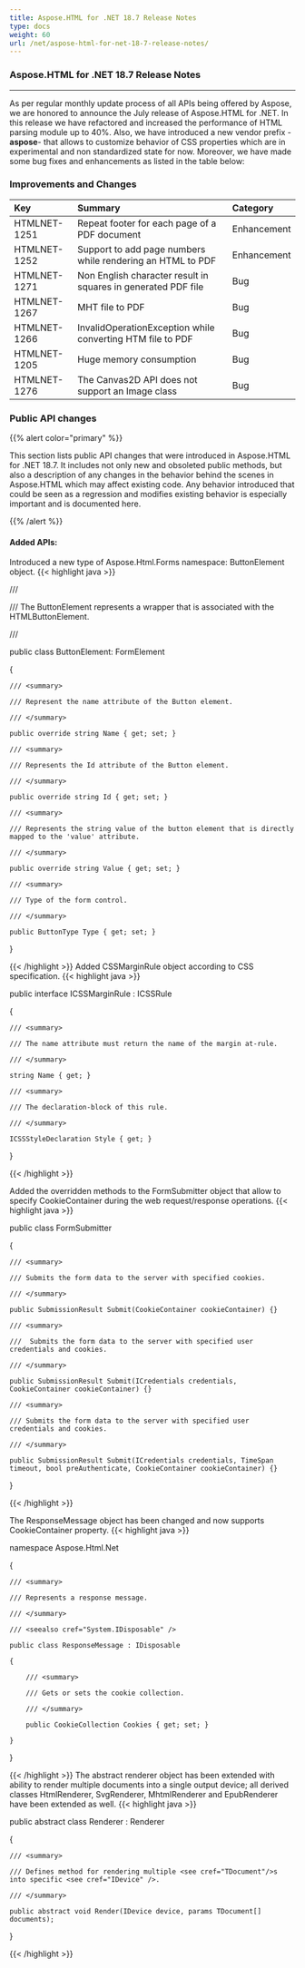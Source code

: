 ```yaml
---
title: Aspose.HTML for .NET 18.7 Release Notes
type: docs
weight: 60
url: /net/aspose-html-for-net-18-7-release-notes/
---
```


### **Aspose.HTML for .NET 18.7 Release Notes**
-----
As per regular monthly update process of all APIs being offered by Aspose, we are honored to announce the July release of Aspose.HTML for .NET. In this release we have refactored and increased the performance of HTML parsing module up to 40%. Also, we have introduced a new vendor prefix -**aspose**- that allows to customize behavior of CSS properties which are in experimental and non standardized state for now. Moreover, we have made some bug fixes and enhancements as listed in the table below:
### **Improvements and Changes**

|**Key**|**Summary**|**Category**|
| :- | :- | :- |
|HTMLNET-1251|Repeat footer for each page of a PDF document|Enhancement|
|HTMLNET-1252|Support to add page numbers while rendering an HTML to PDF|Enhancement|
|HTMLNET-1271|Non English character result in squares in generated PDF file|Bug|
|HTMLNET-1267|MHT file to PDF|Bug|
|HTMLNET-1266|InvalidOperationException while converting HTM file to PDF|Bug|
|HTMLNET-1205|Huge memory consumption|Bug|
|HTMLNET-1276|The Canvas2D API does not support an Image class|Bug|
### **Public API changes**
{{% alert color="primary" %}} 

This section lists public API changes that were introduced in Aspose.HTML for .NET 18.7. It includes not only new and obsoleted public methods, but also a description of any changes in the behavior behind the scenes in Aspose.HTML which may affect existing code. Any behavior introduced that could be seen as a regression and modifies existing behavior is especially important and is documented here.

{{% /alert %}} 
#### **Added APIs:**
Introduced a new type of Aspose.Html.Forms namespace: ButtonElement object.
{{< highlight java >}}

 /// <summary>

///  The ButtonElement represents a wrapper that is associated with the HTMLButtonElement.

/// </summary>

public class ButtonElement: FormElement<HTMLButtonElement>

{

    /// <summary>

    /// Represent the name attribute of the Button element.

    /// </summary>

    public override string Name { get; set; }

    /// <summary>

    /// Represents the Id attribute of the Button element.

    /// </summary>

    public override string Id { get; set; }

    /// <summary>

    /// Represents the string value of the button element that is directly mapped to the 'value' attribute.

    /// </summary>

    public override string Value { get; set; }

    /// <summary>

    /// Type of the form control.

    /// </summary>

    public ButtonType Type { get; set; }

}

{{< /highlight >}}
Added CSSMarginRule object according to CSS specification.
{{< highlight java >}}

 public interface ICSSMarginRule : ICSSRule

{

    /// <summary>

    /// The name attribute must return the name of the margin at-rule.

    /// </summary>

    string Name { get; }

    /// <summary>

    /// The declaration-block of this rule.

    /// </summary>

    ICSSStyleDeclaration Style { get; }

}

{{< /highlight >}}


Added the overridden methods to the FormSubmitter object that allow to specify CookieContainer during the web request/response operations.
{{< highlight java >}}

 public class FormSubmitter

{

    /// <summary>

    /// Submits the form data to the server with specified cookies.

    /// </summary>

    public SubmissionResult Submit(CookieContainer cookieContainer) {}

    /// <summary>

    ///  Submits the form data to the server with specified user credentials and cookies.

    /// </summary>

    public SubmissionResult Submit(ICredentials credentials, CookieContainer cookieContainer) {}

    /// <summary>

    /// Submits the form data to the server with specified user credentials and cookies.

    /// </summary>

    public SubmissionResult Submit(ICredentials credentials, TimeSpan timeout, bool preAuthenticate, CookieContainer cookieContainer) {}

}

{{< /highlight >}}


The ResponseMessage object has been changed and now supports CookieContainer property.
{{< highlight java >}}

 namespace Aspose.Html.Net

{

    /// <summary>

    /// Represents a response message.

    /// </summary>

    /// <seealso cref="System.IDisposable" />

    public class ResponseMessage : IDisposable

    {

        /// <summary>

        /// Gets or sets the cookie collection.

        /// </summary>

        public CookieCollection Cookies { get; set; }

    }

}

{{< /highlight >}}
The abstract renderer object has been extended with ability to render multiple documents into a single output device; all derived classes HtmlRenderer, SvgRenderer, MhtmlRenderer and EpubRenderer have been extended as well.
{{< highlight java >}}

 public abstract class Renderer<TDocument> : Renderer

{

    /// <summary>

    /// Defines method for rendering multiple <see cref="TDocument"/>s into specific <see cref="IDevice" />.

    /// </summary>

    public abstract void Render(IDevice device, params TDocument[] documents);

}

{{< /highlight >}}




